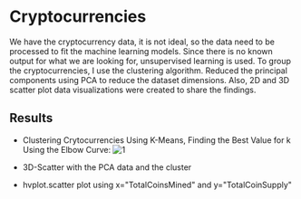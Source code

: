 # Cryptocurrencies

We have the cryptocurrency data, it is not ideal, so the data need to be processed to fit the machine learning models. Since there is no known output for what we are looking for, unsupervised learning is used. To group the cryptocurrencies, I use the clustering algorithm. Reduced the principal components using PCA to reduce the dataset dimensions. Also, 2D and 3D scatter plot data visualizations were created to share the findings.


## Results

- Clustering Crytocurrencies Using K-Means, Finding the Best Value for k Using the Elbow Curve:
![1](https://user-images.githubusercontent.com/38533045/141230791-da0174c8-424d-4029-a2d9-7faeeca621f9.png)


- 3D-Scatter with the PCA data and the cluster




- hvplot.scatter plot using x="TotalCoinsMined" and y="TotalCoinSupply"


